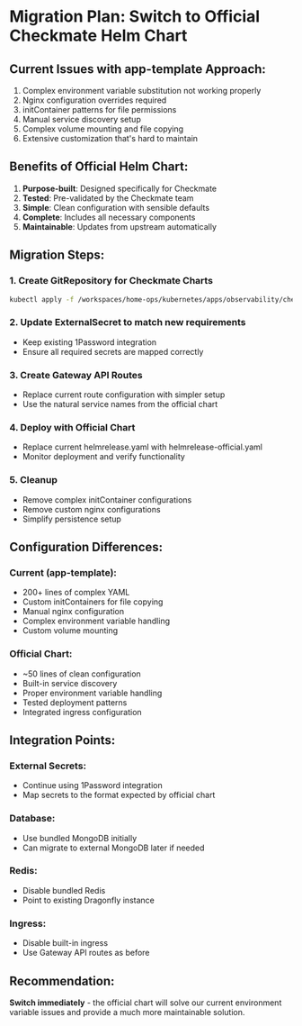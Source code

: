 # Migration Plan: Switch to Official Checkmate Helm Chart

## Current Issues with app-template Approach:
1. Complex environment variable substitution not working properly
2. Nginx configuration overrides required
3. initContainer patterns for file permissions
4. Manual service discovery setup
5. Complex volume mounting and file copying
6. Extensive customization that's hard to maintain

## Benefits of Official Helm Chart:
1. **Purpose-built**: Designed specifically for Checkmate
2. **Tested**: Pre-validated by the Checkmate team
3. **Simple**: Clean configuration with sensible defaults
4. **Complete**: Includes all necessary components
5. **Maintainable**: Updates from upstream automatically

## Migration Steps:

### 1. Create GitRepository for Checkmate Charts
```bash
kubectl apply -f /workspaces/home-ops/kubernetes/apps/observability/checkmate/app/gitrepository.yaml
```

### 2. Update ExternalSecret to match new requirements
- Keep existing 1Password integration
- Ensure all required secrets are mapped correctly

### 3. Create Gateway API Routes
- Replace current route configuration with simpler setup
- Use the natural service names from the official chart

### 4. Deploy with Official Chart
- Replace current helmrelease.yaml with helmrelease-official.yaml
- Monitor deployment and verify functionality

### 5. Cleanup
- Remove complex initContainer configurations
- Remove custom nginx configurations
- Simplify persistence setup

## Configuration Differences:

### Current (app-template):
- 200+ lines of complex YAML
- Custom initContainers for file copying
- Manual nginx configuration
- Complex environment variable handling
- Custom volume mounting

### Official Chart:
- ~50 lines of clean configuration
- Built-in service discovery
- Proper environment variable handling
- Tested deployment patterns
- Integrated ingress configuration

## Integration Points:

### External Secrets:
- Continue using 1Password integration
- Map secrets to the format expected by official chart

### Database:
- Use bundled MongoDB initially
- Can migrate to external MongoDB later if needed

### Redis:
- Disable bundled Redis
- Point to existing Dragonfly instance

### Ingress:
- Disable built-in ingress
- Use Gateway API routes as before

## Recommendation:
**Switch immediately** - the official chart will solve our current environment variable issues and provide a much more maintainable solution.
